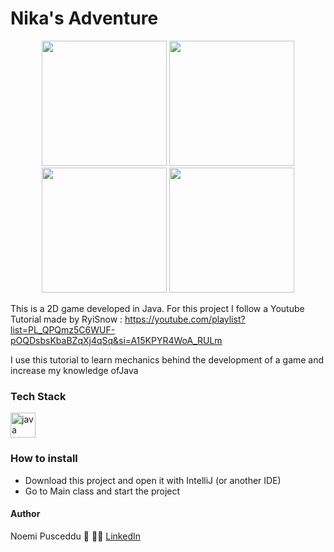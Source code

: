 # Nika's Adventure
<div align="center">
  <img height="200" src="https://res.cloudinary.com/dhyurbdub/image/upload/v1728289890/ax7u7whwm4st1p2x5uoj.png"  />
   <img height="200" src="https://res.cloudinary.com/dhyurbdub/image/upload/v1728289896/tn1zuycg0fkegcosijzn.png"  />
     <img height="200" src="https://res.cloudinary.com/dhyurbdub/image/upload/v1728289902/g6kkgrvwigcrplsm0kbk.png"  />
       <img height="200" src="https://res.cloudinary.com/dhyurbdub/image/upload/v1728289906/rzmlzawp1rglkkrab2el.png"  />
</div>
 
This is a 2D game developed in Java.
For this project I  follow a Youtube Tutorial made by RyiSnow : https://youtube.com/playlist?list=PL_QPQmz5C6WUF-pOQDsbsKbaBZqXj4qSq&si=A15KPYR4WoA_RULm
  
  I use this tutorial to learn mechanics behind the development of a game and increase my knowledge ofJava


### Tech Stack

<div align="left">
  <img src="https://cdn.jsdelivr.net/gh/devicons/devicon/icons/java/java-original.svg" height="40" alt="java logo"  />
</div>

### How to install
-  Download this project and open it with IntelliJ (or another IDE)
-  Go to Main class and start the project

#### Author
Noemi Pusceddu 🦋
🧑‍💻 [LinkedIn](https://www.linkedin.com/in/noemi-pusceddu-developer/)




